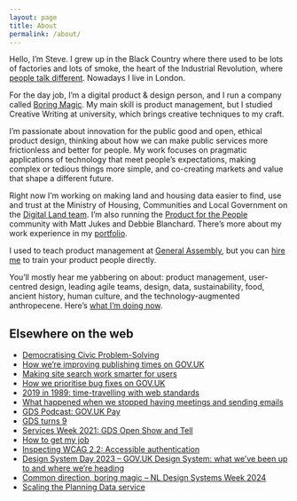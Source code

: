 ```yaml
---
layout: page
title: About
permalink: /about/
---
```

<p>Hello, I’m Steve. I grew up in the Black Country where there used to be lots of factories and lots of smoke, the heart of the Industrial Revolution, where <a href="https://www.youtube.com/watch?v=-Mt80vikTxU" target="_blank">people talk different</a>. Nowadays I live in London.</p>

<p>For the day job, I’m a digital product & design person, and I run a company called <a href="https://boringmagi.cc/" target="_blank">Boring Magic</a>. My main skill is product management, but I studied Creative Writing at university, which brings creative techniques to my craft.</p>

<p>I’m passionate about innovation for the public good and open, ethical product design, thinking about how we can make public services more frictionless and better for people. My work focuses on pragmatic applications of technology that meet people’s expectations, making complex or tedious things more simple, and co-creating markets and value that shape a different future.</p>

<p>Right now I’m working on making land and housing data easier to find, use and trust at the Ministry of Housing, Communities and Local Government on the <a href="https://digital-land.github.io/about/" target="_blank">Digital Land team</a>. I’m also running the <a href="https://productforthepeople.xyz" target="_blank">Product for the People</a> community with Matt Jukes and Debbie Blanchard. There’s more about my work experience in my <a href="{{ "/work" | relative_url }}">portfolio</a>.</p>

<p>I used to teach product management at <a href="https://generalassemb.ly/instructors/steve-messer/19440" target="_blank">General Assembly</a>, but you can <a href="https://boringmagi.cc/services" target="_blank">hire me</a> to train your product people directly.</p>

<p>You’ll mostly hear me yabbering on about: product management, user-centred design, leading agile teams, design, data, sustainability, food, ancient history, human culture, and the technology-augmented anthropecene. Here’s <a href="{{ "/now" | relative_url }}">what I’m doing now</a>.</p>

<h2>Elsewhere on the web</h2>
<ul>
  <li><a href="https://medium.com/porism/democratising-civic-problem-solving-1a3c81a6d3b7" target="_blank">Democratising Civic Problem-Solving</a></li>
  <li><a href="https://insidegovuk.blog.gov.uk/2018/09/10/how-were-improving-publishing-times/" target="_blank">How we’re improving publishing times on GOV.UK</a></li>
  <li><a href="https://insidegovuk.blog.gov.uk/2019/07/05/making-site-search-work-smarter-for-users/" target="_blank">Making site search work smarter for users</a></li>
  <li><a href="https://insidegovuk.blog.gov.uk/2019/10/25/how-we-prioritise-bug-fixes-on-gov-uk/" target="_blank">How we prioritise bug fixes on GOV.UK</a></li>
  <li><a href="https://www.youtube.com/watch?v=Ik9IeChLqEk" target="_blank">2019 in 1989: time-travelling with web standards</a></li>
  <li><a href="https://gds.blog.gov.uk/2020/10/07/what-happened-when-we-stopped-having-meetings-and-sending-emails/" target="_blank">What happened when we stopped having meetings and sending emails</a></li>
  <li><a href="https://gds.blog.gov.uk/2020/11/30/podcast-gov-uk-pay/" target="_blank">GDS Podcast: GOV.UK Pay</a></li>
  <li><a href="https://gds.blog.gov.uk/2020/12/08/gds-turns-9/" target="_blank">GDS turns 9</a></li>
  <li><a href="https://youtu.be/A6NAPQVwNOc?t=5023" target="_blank">Services Week 2021: GDS Open Show and Tell</a></li>
  <li><a href="https://www.linkedin.com/posts/foundbyfew_how-much-are-you-focusing-on-your-storytelling-activity-7029739389656170496-d3Gq?utm_source=share" target="_blank">How to get my job</a></li>
  <li><a href="https://www.youtube.com/watch?v=9h5aLCS3wJQ" target="_blank">Inspecting WCAG 2.2: Accessible authentication</a></li>
  <li><a href="https://www.youtube.com/watch?v=aXgIAtjq7zM" target="_blank">Design System Day 2023 – GOV.UK Design System: what we’ve been up to and where we’re heading</a></li>
  <li><a href="https://www.youtube.com/watch?v=1xhZnqF6dc8" target="_blank">Common direction, boring magic – NL Design Systems Week 2024</a></li>
  <li><a href="https://mhclgdigital.blog.gov.uk/2025/02/07/digital-planning-scaling-the-planning-data-service/" target="_blank">Scaling the Planning Data service</a></li>
</ul>
